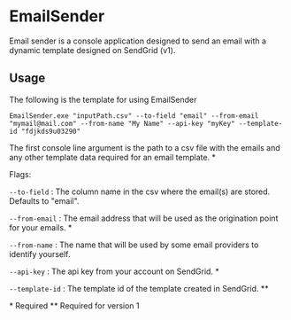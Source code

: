 # EmailSender
Email sender is a console application designed to send an email with a dynamic template designed on SendGrid (v1).

## Usage
The following is the template for using EmailSender

```
EmailSender.exe "inputPath.csv" --to-field "email" --from-email "mymail@mail.com" --from-name "My Name" --api-key "myKey" --template-id "fdjkds9u03290"
```

The first console line argument is the path to a csv file with the emails and any other template data required for an email template. \*

Flags:

`--to-field` : The column name in the csv where the email(s) are stored. Defaults to "email".

`--from-email` : The email address that will be used as the origination point for your emails. \*

`--from-name` : The name that will be used by some email providers to identify yourself.

`--api-key` : The api key from your account on SendGrid. \*

`--template-id` : The template id of the template created in SendGrid. \*\*

\* Required
\*\* Required for version 1